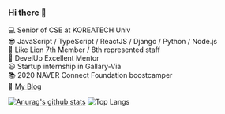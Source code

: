 ### Hi there 👋

💻 Senior of CSE at KOREATECH Univ <br/>
😎 JavaScript / TypeScript / ReactJS / Django / Python / Node.js <br/>
🦁 Like Lion 7th Member / 8th represented staff <br/>
👨 DevelUp Excellent Mentor <br/>
😃 Startup internship in Gallary-Via <br/>
📚 2020 NAVER Connect Foundation boostcamper <br/>
📘 [My Blog](https://velog.io/@hong7511059)

[![Anurag's github stats](https://github-readme-stats.vercel.app/api?username=Do-ho)](https://github.com/anuraghazra/github-readme-stats)
![Top Langs](https://github-readme-stats.vercel.app/api/top-langs/?username=Do-ho&layout=compact)

<!--
**BalmyAir/BalmyAir** is a ✨ _special_ ✨ repository because its `README.md` (this file) appears on your GitHub profile.

Here are some ideas to get you started:

- 🔭 I’m currently working on ...
- 🌱 I’m currently learning ...
- 👯 I’m looking to collaborate on ...
- 🤔 I’m looking for help with ...
- 💬 Ask me about ...
- 📫 How to reach me: ...
- 😄 Pronouns: ...
- ⚡ Fun fact: ...
-->
